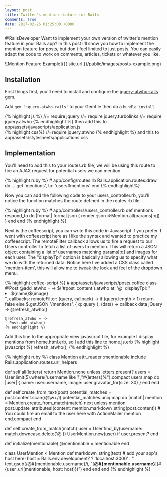 ```yaml
---
layout: post
title: Twitter's mention feature for Rails 
comments: true
date: 2017-02-26 01:25:00 +0000
---
```

<p class='message'>
    @RailsDeveloper Want to implement your own version of twitter's mention feature in your Rails app? 
    In this post I'll show you how to implement the mention feature for posts, but don't feel limited to just posts. 
    You can easily adapt the code to work on comments, articles, tickets or whatever you like. 
</p>

![Mention Feature Example]({{ site.url }}/public/images/posts-example.png)
## Installation
First things first, you'll need to install and configure the [jquery-atwho-rails](https://github.com/ichord/jquery-atwho-rails) gem. 

Add `gem 'jquery-atwho-rails'` to your Gemfile then do a `bundle install`

<div class='block-code'>
{% highlight js %}
//= require jquery
//= require jquery.turbolinks
//= require jquery.atwho
{% endhighlight %}
then add this to app/assets/javascripts/application.js
</div>

<div class='block-code'>
{% highlight css%}
//=require jquery.atwho 
{% endhighlight %}
and this to app/assets/stylesheets/applications.css
</div>

## Implementation  
<div class='block-code'>
<p>You'll need to add this to your routes.rb file, we will be using this route to fire an AJAX request for potential users we can mention.</p>
{% highlight ruby %}
# app/config/routes.rb
Rails.application.routes.draw do
  ...
  get 'mentions', to: 'users#mentions'
end
{% endhighlight%}
</div>

<p>
    Now you can add the following code to your users_controller.rb, you'll notice the function matches the route defined in the routes.rb file.
</p>
<div class='block-code'>
    {% highlight ruby %}
    # app/controllers/users_controller.rb
    def mentions
      respond_to do |format|
        format.json { render :json =>Mention.all(params[:q]) }
      end
    end
    {% endhighlight %}
</div>

<p>Next is the coffeescript, you can write this code in Javascript if you prefer. I went with coffeescript here as I like the syntax and wanted to practice my coffeescript.
The remoteFilter callback allows us to fire a request to our Users controller to fetch a list of users to mention. 
This will return a JSON object containing a list of usernames matching params[:q] and images for each user.
The "displayTpl" option is basically allowing us to specify what we do with the returned data.
Notice here I've added a CSS class called 'mention-item', this will allow me to tweak the look and feel of the dropdown menu.</p>

<div class='block-code'>
    {% highlight coffee-script %}
    # app/assets/javascripts/posts.coffee
    class @Post
      @add_atwho = ->
        $('#post_content').atwho
          at: '@'
          displayTpl: "<li class='mention-item' data-value='(${name},${image})'>${name}${image}</li>",
          callbacks: remoteFilter: (query, callback) ->
            if (query.length < 1)
              return false
            else
              $.getJSON '/mentions', { q: query }, (data) ->
                callback data
    jQuery ->
      @refresh_atwho() 
      
    @refresh_atwho = ->
      Post.add_atwho()
    {% endhighlight %}
</div>

<p> Add this line to the appropriate view javascript file, for example I display mentions from home.html.erb, so I add this line to home.js.erb
{% highlight javascript %}
refresh_atwho();
{% endhighlight %}
</p>
{% highlight ruby %}
class Mention
  attr_reader :mentionable
  include Rails.application.routes.url_helpers

  def self.all(letters)
    return Mention.none unless letters.present?
    users = User.limit(5).where('username like ?',"#{letters}%").compact
    users.map do |user|
      { name: user.username, image: user.gravatar_for(size: 30) }
    end
  end

  def self.create_from_text(post)
    potential_matches = post.content.scan(/@\w+/i)
    potential_matches.uniq.map do |match|
      mention = Mention.create_from_match(match)
      next unless mention
      post.update_attributes!(content: mention.markdown_string(post.content))
      # You could fire an email to the user here with ActionMailer
      mention
    end.compact
  end

  def self.create_from_match(match)
    user = User.find_by(username: match.downcase.delete('@'))
    UserMention.new(user) if user.present?
  end

  def initialize(mentionable)
    @mentionable = mentionable
  end

  class UserMention < Mention
    def markdown_string(text)
      # add your app's host here!
      host = Rails.env.development? ? 'localhost:3000' : '' 
      text.gsub(/@#{mentionable.username}/i,
                "[**@#{mentionable.username}**](#{user_url(mentionable, host: host)})")
    end
  end
end
{% endhighlight %}